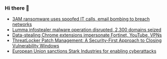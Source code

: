 ### Hi there 👋

<!--START_SECTION:feed-->
* [3AM ransomware uses spoofed IT calls, email bombing to breach networks](https://www.bleepingcomputer.com/news/security/3am-ransomware-uses-spoofed-it-calls-email-bombing-to-breach-networks/)
* [Lumma infostealer malware operation disrupted, 2,300 domains seized](https://www.bleepingcomputer.com/news/security/lumma-infostealer-malware-operation-disrupted-2-300-domains-seized/)
* [Data-stealing Chrome extensions impersonate Fortinet, YouTube, VPNs](https://www.bleepingcomputer.com/news/security/data-stealing-chrome-extensions-impersonate-fortinet-youtube-vpns/)
* [ThreatLocker Patch Management: A Security-First Approach to Closing Vulnerability Windows](https://www.bleepingcomputer.com/news/security/threatlocker-patch-management-a-security-first-approach-to-closing-vulnerability-windows/)
* [European Union sanctions Stark Industries for enabling cyberattacks](https://www.bleepingcomputer.com/news/security/european-union-sanctions-stark-industries-for-enabling-cyberattacks/)
<!--END_SECTION:feed-->

<!--
**frankenk/frankenk** is a ✨ _special_ ✨ repository because its `README.md` (this file) appears on your GitHub profile.

Here are some ideas to get you started:

- 🔭 I’m currently working on ...
- 🌱 I’m currently learning ...
- 👯 I’m looking to collaborate on ...
- 🤔 I’m looking for help with ...
- 💬 Ask me about ...
- 📫 How to reach me: ...
- 😄 Pronouns: ...
- ⚡ Fun fact: ...
-->



